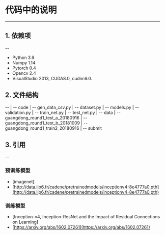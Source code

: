 # 代码中的说明
---
## 1. 依赖项
--
- Python 3.6
- Numpy 1.14
- Pytorch 0.4
- Opencv 2.4
- VisualStudio 2013, CUDA8.0, cudnn6.0.
## 2. 文件结构
--
    | -- code
        | -- gen_data_csv.py
        | -- dataset.py
        | -- models.py
        | -- validation.py
        | -- train_net.py
        | -- test_net.py
    | -- data
        | -- guangdong_round1_test_a_20180916
        | -- guangdong_round1_test_b_20181009
        | -- guangdong_round1_train2_20180916
    | -- submit
## 3. 引用
--
### 预训练模型

- [imagenet]
- [http://data.lip6.fr/cadene/pretrainedmodels/inceptionv4-8e4777a0.pth](http://data.lip6.fr/cadene/pretrainedmodels/inceptionv4-8e4777a0.pth)
### 训练模型

- [Inception-v4, Inception-ResNet and the Impact of Residual Connections on Learning]
- [https://arxiv.org/abs/1602.07261](https://arxiv.org/abs/1602.07261)


